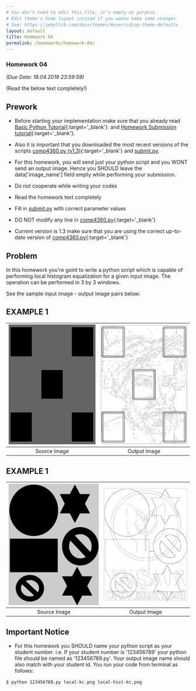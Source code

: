 ```yaml
---
# You don't need to edit this file, it's empty on purpose.
# Edit theme's home layout instead if you wanna make some changes
# See: https://jekyllrb.com/docs/themes/#overriding-theme-defaults
layout: default
title: Homework 04
permalink: /homeworks/homework-04/
---
```


### **Homework 04**

 _(Due Date: 18.04.2019 23:59:59)_

(Read the below text completely!)

## Prework

- Before starting your implementation make sure that you already read [Basic Python Tutorial](/tutorials/basic-python-tutorial/){:target='_blank'}. 
and [Homework Submission tutorial](/tutorials/homework-submission-tutorial/){:target='_blank'}. 

- Also it is important that you downloaded the most recent versions of the scripts  [comp4360.py (v1.3)](/homeworks/comp4360.py){:target='_blank'}  and [submit.py](/homeworks/submit.py).

- For this homework, you will send just your python script and you WONT send an output image. Hence you SHOULD leave the data['image_name'] field empty while performing your submission.

- Do not cooperate while writing your codes
- Read the homework text completely
- Fill in [submit.py](/homeworks/submit.py) with correct parameter values
- DO NOT modify any line in [comp4360.py](/homeworks/comp4360.py){:target='_blank'} 
- Current version is 1.3 make sure that you are using the correct up-to-date version of [comp4360.py](/homeworks/comp4360.py){:target='_blank'}


## Problem

In this homework you're goint to write a python script which is capable of  performing local histogram equalization for a given input image. The operation can be performed in 3 by 3 windows. 

See the sample input image -  output image pairs below:

## EXAMPLE 1

| [![Source Image](/homeworks/local-kc.png)](/homeworks/local-kc.png)  | [![Output Image](/homeworks/local-hist-kc.png)](/homeworks/local-hist-kc.png)  |
|:---:|:---:|
| Source Image | Output Image |


## EXAMPLE 1

| [![Source Image](/homeworks/local-yu.png)](/homeworks/local-yu.png)  | [![Output Image](/homeworks/local-hist-yu.png)](/homeworks/local-hist-yu.png)  |
|:---:|:---:|
| Source Image | Output Image |



## Important Notice

- For this homework you SHOULD name your python script as your student number. i.e. If your student number is '123456789' your python file should be named as '123456789.py'. Your output image name should also match with your student id. You run your code from terminal as follows:

```console
$ python 123456789.py local-kc.png local-hist-kc.png 
```